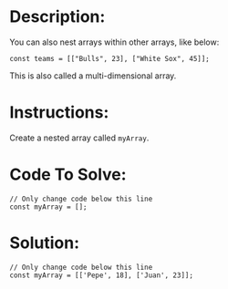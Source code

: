 # Description:

You can also nest arrays within other arrays, like below:

```Js
const teams = [["Bulls", 23], ["White Sox", 45]];
```

This is also called a multi-dimensional array.

# Instructions:

Create a nested array called `myArray`.

# Code To Solve:

```Js
// Only change code below this line
const myArray = [];
```

# Solution:

```Js
// Only change code below this line
const myArray = [['Pepe', 18], ['Juan', 23]];
```

